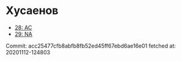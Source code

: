 # Хусаенов
- [28: AC](28.md)
- [29: NA](29.md)

Commit: acc25477cfb8abfb8fb52ed45ff67ebd6ae16e01
 fetched at: 20201112-124803
